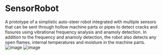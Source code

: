 # SensorRobot
A prototype of a simplistic auto-steer robot integrated with multiple sensors that can be sent through hollow machine parts or pipes to detect cracks and fissures using vibrational frequency analysis and anamoly detection.
In addition to the frequency and anamoly detection, the robot also detects any open flames, internal temperatures and moisture in the machine parts.
![image](https://user-images.githubusercontent.com/63184884/174777585-58e887dc-7396-4731-a3e6-fa0bd54353d9.png)
![image](https://user-images.githubusercontent.com/63184884/174777712-72cc447a-6ad2-413e-b4e2-57ceaa7254e1.png)
